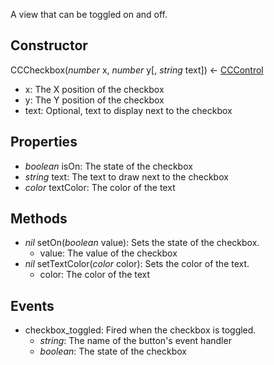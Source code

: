 A view that can be toggled on and off.
## Constructor
CCCheckbox(*number* x, *number* y[, *string* text]) <- [CCControl](CCControl.md)

* x: The X position of the checkbox
* y: The Y position of the checkbox
* text: Optional, text to display next to the checkbox
## Properties
* *boolean* isOn: The state of the checkbox
* *string* text: The text to draw next to the checkbox
* *color* textColor: The color of the text
## Methods
* *nil* setOn(*boolean* value): Sets the state of the checkbox.
    * value: The value of the checkbox
* *nil* setTextColor(*color* color): Sets the color of the text.
    * color: The color of the text
## Events
* checkbox_toggled: Fired when the checkbox is toggled.
    * *string*: The name of the button's event handler
    * *boolean*: The state of the checkbox
